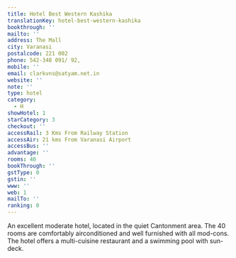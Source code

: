 ```yaml
---
title: Hotel Best Western Kashika
translationKey: hotel-best-western-kashika
bookthrough: ''
mailto: ''
address: The Mall
city: Varanasi
postalcode: 221 002
phone: 542-348 091/ 92,
mobile: ''
email: clarkvns@satyam.net.in
website: ''
note: ''
type: hotel
category:
  - H
showHotel: 1
starCategory: 3
checkout: ''
accessRail: 3 Kms From Railway Station
accessAir: 21 kms From Varanasi Airport
accessBus: ''
advantage: ''
rooms: 40
bookThrough: ''
gstType: 0
gstin: ''
www: ''
web: 1
mailTo: ''
ranking: 0
---
```







An excellent moderate hotel, located in the quiet Cantonment area. The 40 rooms are comfortably airconditioned and well furnished with all mod-cons. The hotel offers a multi-cuisine restaurant and a swimming pool with sun-deck.